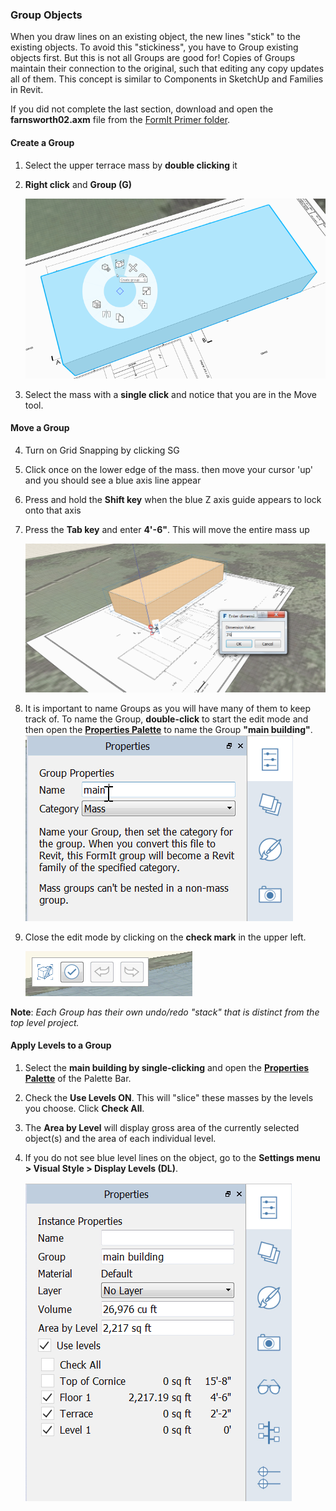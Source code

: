 ### Group Objects

When you draw lines on an existing object, the new lines "stick" to the existing objects. To avoid this "stickiness", you have to Group existing objects first. But this is not all Groups are good for! Copies of Groups maintain their connection to the original, such that editing any copy updates all of them. This concept is similar to Components in SketchUp and Families in Revit.

If you did not complete the last section, download and open the **farnsworth02.axm** file from the [FormIt Primer folder](https://autodesk.app.box.com/s/thavswirrbflit27rbqzl26ljj7fu1uv/1/9025446442).

#### Create a Group

1. Select the upper terrace mass by **double clicking** it

2. **Right click** and **Group (G)**

    ![](./images/c2f57781-ec11-4fbd-87b0-c5fd33ad8b07.png)

3. Select the mass with a **single click** and notice that you are in the Move tool. 

#### Move a Group

4. Turn on Grid Snapping by clicking SG

4. Click once on the lower edge of the mass. then move your cursor 'up' and you should see a blue axis line appear

5. Press and hold the **Shift key** when the blue Z axis guide appears to lock onto that axis

6. Press the **Tab key** and enter **4'-6"**. This will move the entire mass up 

    ![](./images/293f6046-366c-43ca-858b-389f0c260be6.png)

4. It is important to name Groups as you will have many of them to keep track of. To name the Group, **double-click** to start the edit mode and then open the [**Properties Palette**](../tool-library/tool-bars-extended.md) to name the Group **"main building"**. <br>
    ![](./images/93c9106d-7676-4cd7-b5e2-b00a56c4e30f.png)

5. Close the edit mode by clicking on the **check mark** in the upper left. 

    ![](./images/3b0e7944-9cb1-4852-9b3b-aedf75fc5270.png)



**Note**: *Each Group has their own undo/redo "stack" that is distinct from the top level project.*

#### Apply Levels to a Group

1. Select the **main building by single-clicking** and open the [**Properties Palette**](../formit-introduction/tool-bars.md) of the Palette Bar.

2. Check the **Use Levels ON**. This will "slice" these masses by the levels you choose. Click **Check All**.

3. The **Area by Level** will display gross area of the currently selected object(s) and the area of each individual level.

4. If you do not see blue level lines on the object, go to the **Settings menu &gt; Visual Style &gt; Display Levels (DL)**.

     ![](./images/8b2036b8-b627-44a2-ada8-b901cdb380d2.png)
